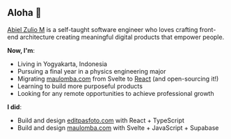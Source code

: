 ## Aloha 👋

[Abiel Zulio M](https://zulio.me) is a self-taught software engineer who loves crafting front-end architecture creating meaningful digital products that empower people. 

__Now, I'm__:
- Living in Yogyakarta, Indonesia
- Pursuing a final year in a physics engineering major
- Migrating [maulomba.com](https://maulomba.com) from Svelte to [React](https://github.com/abielzulio/maulomba.com) (and open-sourcing it!)
- Learning to build more purposeful products
- Looking for any remote opportunities to achieve professional growth

__I did__:
- Build and design [editpasfoto.com](https://github.com/abielzulio/editpasfoto) with React + TypeScript
- Build and design [maulomba.com](https://maulomba.com) with Svelte + JavaScript + Supabase
